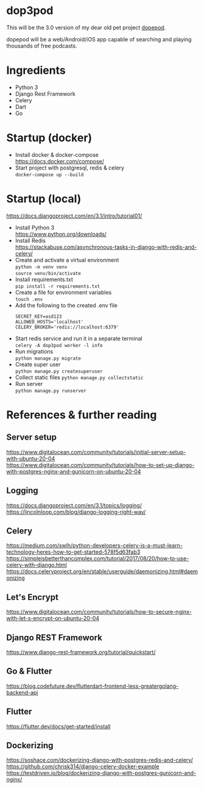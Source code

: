 # dop3pod
This will be the 3.0 version of my dear old pet project [dopepod](https://github.com/cyanidesayonara/dopepod).

dopepod will be a web/Android/iOS app capable of searching and playing thousands of free podcasts.

# Ingredients
* Python 3  
* Django Rest Framework  
* Celery
* Dart
* Go

# Startup (docker)
* Install docker & docker-compose  
  https://docs.docker.com/compose/
* Start project with postgresql, redis & celery  
  ```docker-compose up --build```

# Startup (local)
https://docs.djangoproject.com/en/3.1/intro/tutorial01/

* Install Python 3  
  https://www.python.org/downloads/
* Install Redis  
  https://stackabuse.com/asynchronous-tasks-in-django-with-redis-and-celery/  
* Create and activate a virtual environment  
  ```python -m venv venv```  
  ```source venv/bin/activate```
* Install requirements.txt  
  ```pip install -r requirements.txt```  
* Create a file for environment variables  
  ```touch .env```
* Add the following to the created .env file
  ```
  SECRET_KEY=asd123  
  ALLOWED_HOSTS='localhost'  
  CELERY_BROKER='redis://localhost:6379'
  ```
* Start redis service and run it in a separate terminal  
  ```celery -A dop3pod worker -l info```
* Run migrations  
  ```python manage.py migrate```
* Create super user  
  ```python manage.py createsuperuser```
* Collect static files
  ```python manage.py collectstatic```
* Run server  
  ```python manage.py runserver```

# References & further reading
## Server setup
https://www.digitalocean.com/community/tutorials/initial-server-setup-with-ubuntu-20-04  
https://www.digitalocean.com/community/tutorials/how-to-set-up-django-with-postgres-nginx-and-gunicorn-on-ubuntu-20-04

## Logging
https://docs.djangoproject.com/en/3.1/topics/logging/  
https://lincolnloop.com/blog/django-logging-right-way/

## Celery
https://medium.com/swlh/python-developers-celery-is-a-must-learn-technology-heres-how-to-get-started-578f5d63fab3  
https://simpleisbetterthancomplex.com/tutorial/2017/08/20/how-to-use-celery-with-django.html
https://docs.celeryproject.org/en/stable/userguide/daemonizing.html#daemonizing

## Let's Encrypt
https://www.digitalocean.com/community/tutorials/how-to-secure-nginx-with-let-s-encrypt-on-ubuntu-20-04

## Django REST Framework
https://www.django-rest-framework.org/tutorial/quickstart/

## Go & Flutter
https://blog.codefuture.dev/flutterdart-frontend-less-greatergolang-backend-api

## Flutter
https://flutter.dev/docs/get-started/install

## Dockerizing
https://soshace.com/dockerizing-django-with-postgres-redis-and-celery/
https://github.com/chrisk314/django-celery-docker-example
https://testdriven.io/blog/dockerizing-django-with-postgres-gunicorn-and-nginx/
